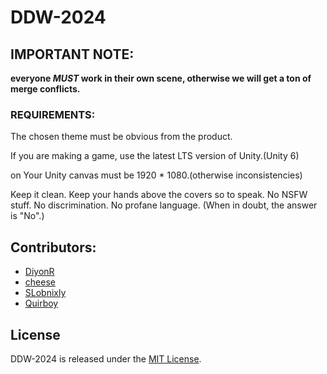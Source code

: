 # DDW-2024

## IMPORTANT NOTE:
**everyone *MUST* work in their own scene, otherwise we will get a ton of merge conflicts.**


### REQUIREMENTS: 

The chosen theme must be obvious from the product. 

If you are making a game, use the latest LTS version of Unity.(Unity 6)

on Your Unity canvas must be 1920 * 1080.(otherwise inconsistencies) 

Keep it clean. Keep your hands above the covers so to speak. 
No NSFW stuff. No discrimination. No profane language. 
(When in doubt, the answer is "No".)

## Contributors:
- [DiyonR](https://github.com/DiyonR)
- [cheese](https://github.com/DeanLemans)
- [SLobnixly](https://github.com/SLobnixly)
- [Quirboy](https://github.com/Quirboy)


## License

DDW-2024 is released under the [MIT License](https://opensource.org/license/mit).
